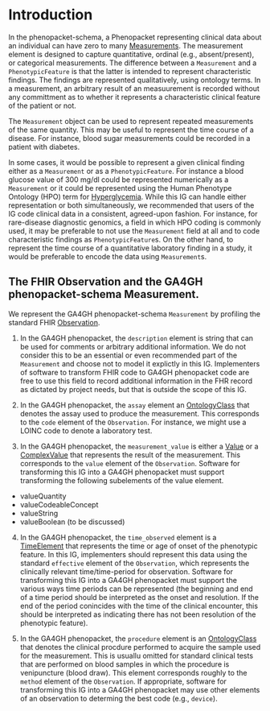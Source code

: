 # Introduction

In the phenopacket-schema, a Phenopacket representing clinical data about an individual can have zero to many 
[Measurements](https://phenopacket-schema.readthedocs.io/en/latest/measurement.html). The measurement element
is designed to capture quantitative, ordinal (e.g., absent/present), or categorical measurements. The difference between
a ``Measurement`` and a ``PhenotypicFeature`` is that the latter is intended to represent characteristic findings. The findings
are represented qualitatively, using ontology terms. In a measurement, an arbitrary result of an measuurement is recorded without
any committment as to whether it represents a characteristic clinical feature of the patient or not.

The ``Measurement`` object can be used to represent repeated measurements of the same quantity. This may be useful to represent
the time course of a disease. For instance, blood sugar measurements could be recorded in a patient with diabetes.

In some cases, it would be possible to represent a given clinical finding either as a ``Measurement`` or as a ``PhenotypicFeature``. For instance
a blood glucose value of 300 mg/dl could be represented numerically as a ``Measurement`` or it could be represented using 
the Human Phenotype Ontology (HPO) term for [Hyperglycemia](https://hpo.jax.org/app/browse/term/HP:0003074). While this IG can handle either representation
or both simultaneously, we recommended that users of the IG code clinical data in a consistent, agreed-upon fashion. For instance, for rare-disease
diagnostic genomics, a field in which HPO coding is commonly used, it may be preferable to not use the ``Measurement`` field at all and to code characteristic findings as ``PhenotypicFeature``s. On the other hand, to represent the time course of a quantitative laboratory finding in a study,
it would be preferable to encode the data using ``Measurement``s.

## The FHIR Observation and the GA4GH phenopacket-schema Measurement.

We represent the GA4GH phenopacket-schema ``Measurement`` by profiling the standard FHIR [Observation](http://hl7.org/fhir/R4/observation.html).


1. In the GA4GH phenopacket, the ``description`` element is string that can be used for comments or arbitrary additional information. We do not consider this to be an essential or even recommended part of the ``Measurement`` and choose not to model it explictly in this IG. Implementers of software to transform FHIR code to GA4GH phenopacket code are free to use this field to record additional information in the FHR record as dictated by project needs, but that is outside the scope of this IG.


2. In the GA4GH phenopacket, the ``assay`` element an [OntologyClass](https://phenopacket-schema.readthedocs.io/en/latest/ontologyclass.html) that denotes the assay used to produce the measurement.  This corresponds to the ``code`` element of the ``Observation``. For instance, we might use a LOINC code to denote a laboratory test.

3. In the GA4GH phenopacket, the ``measurement_value`` is either a [Value](https://phenopacket-schema.readthedocs.io/en/latest/value.html) or a [ComplexValue](https://phenopacket-schema.readthedocs.io/en/latest/complex-value) that represents the result of the measurement.  This corresponds to the ``value`` element of the ``Observation``. Software for transforming this IG into a GA4GH phenopacket must support transforming the following subelements of the value element.

- valueQuantity
- valueCodeableConcept
- valueString
- valueBoolean
(to be discussed)

4. In the GA4GH phenopacket, the ``time_observed`` element is a [TimeElement](https://phenopacket-schema.readthedocs.io/en/latest/time-element.html) that represents the time or age of onset of the phenotypic feature. In this IG, implementers should represent this data using the standard ``effective`` element of the ``Observation``, which represents the clinically relevant time/time-period for observation. Software for transforming this IG into a GA4GH phenopacket must support the various ways time periods can be represented (the beginning and end of a time period should be interpreted as the onset and resolution. If the end of the period conincides with the time of the clinical encounter, this should be interpreted as indicating there has not been resolution of the phenotypic feature).

5. In the GA4GH phenopacket, the ``procedure`` element is  an [OntologyClass](https://phenopacket-schema.readthedocs.io/en/latest/ontologyclass.html) that denotes the clinical procdure performed to acquire the sample used for the measurement. This is usuallu omitted for standard clinical
tests that are performed on blood samples in which the procedure is venipuncture (blood draw). This element corresponds roughly to the ``method`` element of the ``Observation``. If appropriate, software for transforming this IG into a GA4GH phenopacket may use other elements of an observation to determing the best code (e.g., ``device``).








